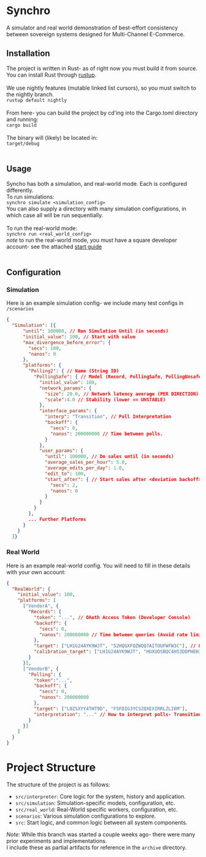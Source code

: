 # Synchro
A simulator and real world demonstration of best-effort consistency between sovereign systems designed for Multi-Channel E-Commerce.

## Installation
The project is written in Rust- as of right now you must build it from source.\
You can install Rust through [rustup](rustup.rs).\
<br>
We use nightly features (mutable linked list cursors), so you must switch to the nightly branch.\
`rustup default nightly`\
<br>
From here- you can build the project by cd'ing into the Cargo.toml directory and running:\
`cargo build`\
<br>
The binary will (likely) be located in:\
`target/debug`\
<br>
## Usage
Syncho has both a simulation, and real-world mode. Each is configured differently.\
To run simulations:\
`synchro simulate <simulation_config>`\
You can also supply a directory with many simulation configurations, in which case all will be run sequentially.\
<br>
To run the real-world mode:\
`synchro run <real_world_config>`\
*note* to run the real-world mode, you must have a square developer account- see the attached [start guide](...)\
<br>
## Configuration
### Simulation
Here is an example simulation config- we include many test configs in `/scenarios`
```json
{
  "Simulation": [{
      "until": 100000, // Run Simulation Until (in seconds)
      "initial_value": 100, // Start with value
      "max_divergence_before_error": {
        "secs": 100,
        "nanos": 0
      },
      "platforms": {
        "Polling2": { // Name (String ID)
          "PollingSafe": { // Model (Record, PollingSafe, PollingUnsafe)
            "initial_value": 100,
            "network_params": {
              "size": 20.0, // Network latency average (PER DIRECTION)
              "scale":4.0 // Stability (lower == UNSTABLE)
            },
            "interface_params": {
              "interp": "Transition", // Poll Interpretation
              "backoff": {
                "secs": 0,
                "nanos": 200000000 // Time between polls.
              }
            },
            "user_params": {
              "until": 100000, // Do sales until (in seconds)
              "average_sales_per_hour": 5.0,
              "average_edits_per_day": 1.0,
              "edit_to": 100,
              "start_after": { // Start sales after <deviation backoff>
                "secs": 2,
                "nanos": 0
              }
            }
          }
        },
        ... Further Platforms
      }
    }
  ]}
```

### Real World
Here is an example real-world config. You will need to fill in these details with your own account:
```json
{
  "RealWorld": {
    "initial_value": 100,
    "platforms": [
      ["VendorA", {
        "Records": {
          "token": "...", // OAuth Access Token (Developer Console)
          "backoff": {
            "secs": 0,
            "nanos": 200000000 // Time between queries (Avoid rate limits)
          },
          "target": ["LH1G24AYK9WJT", "52HQGXFQZWQQ7AITOUFWFW3C"], // Location ID, Catalog Object ID - the product to sync
          "calibration_target": ["LH1G24AYK9WJT", "HUXUOSBQC4HS3DDPHEH3RTXP"] // Ditto- sacrificial product for deviation calculations.
        }
      }],
      ["VendorB", {
        "Polling": {
          "token":"...",
          "backoff": {
            "secs": 0,
            "nanos": 200000000
          },
          "target": ["L0ZSXYY4THT9D", "F5FDIG3YCSZQXEXIRRLZLI6M"],
          "interpretation": "..." // How to interpret polls- Transition, Mutation, or Assignment
        }
      }]
    ]
  }
}
```
# Project Structure
The structure of the project is as follows:
- `src/interpreter`: Core logic for the system, history and application.
- `src/simulation`: Simulation-specific models, configuration, etc.
- `src/real_world`: Real-World specific workers, configuration, etc.
- `scenarios`: Various simulation configurations to explore.
- `src`: Start logic, and common logic between all system components.

*Note:* While this branch was started a couple weeks ago- there were many prior experiments and implementations.\
I include these as partial artifacts for reference in the `archive` directory.

